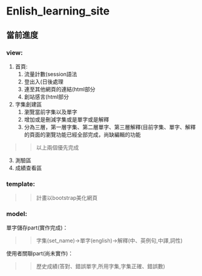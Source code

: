 # Enlish_learning_site

## 當前進度

### view:
1. 首頁:
	1. 流量計數(session語法
	2. 登出入(日後處理
	3. 連至其他網頁的連結(html部分
	4. 創站感言(html部分
2. 字集創建區
	1. 瀏覽當前字集以及單字
	2. 增加或是刪減字集或是單字或是解釋
	3. 分為三層，第一層字集、第二層單字、第三層解釋(目前字集、單字、解釋的頁面的瀏覽功能已經全部完成，尚缺編輯的功能
>> 以上兩個優先完成
3. 測驗區
4. 成績查看區

### template:
>> 計畫以bootstrap美化網頁

### model:
單字儲存part(實作完成)：
>> 字集(set_name)->單字(english)->解釋(中、英例句,中譯,詞性)

使用者關聯part(尚未實作)：
>> 歷史成績(答對、錯誤單字,所用字集,字集正確、錯誤數)
